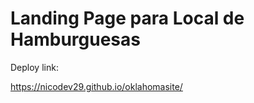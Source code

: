 # Landing Page para Local de Hamburguesas

Deploy link: 

https://nicodev29.github.io/oklahomasite/
